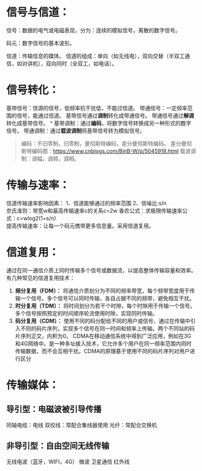 # 信号与信道：
信号：数据的电气或电磁表现，分为：连续的模拟信号，离散的数字信号。

码元：数字信号的基本波形。

信道：传输信息的媒体。
信道的组成：单向（如无线电），双向交替（半双工通信，如对讲机），双向同时（全双工，如电话）。


# 信号转化：
基带信号：信源的信号，低频率抗干扰低，不能过信道。
带通信号：一定频率范围的信号，能通过信道。
基带信号通过**调制**转化成带通信号。
带通信号通过**解调**转化成基带信号。
^
基带调制：通过**编码**，将数字信号转换成另一种形式的数字信号。
带通调制：通过**载波调制**将基带信号转为模拟信号。
>编码：不归零制，归零制，曼彻斯特编码，差分曼彻斯特编码。
差分曼彻斯特编码图：<https://www.cnblogs.com/BinB-W/p/5045918.html>
>载波调制：调幅，调频，调相。



# 传输与速率：
信道传输速率影响因素：
1、信道能够通过的频率范围
2、信噪比:s/n
<br>
奈氏准则：带宽w和最高传输速率c的关系c=2w
香农公式：求极限传输速率公式：c=wlog2(1+s/n)
<br>
提高传输速率：让每一个码元携带更多信息量。采用信道复用。

# 信道复用：
通过在同一通信介质上同时传输多个信号或数据流，以提高整体传输容量和效率。
有几种常见的信道复用技术：
1. **频分复用（FDM）：** 将通信介质划分为不同的频率带宽，每个频带宽度用于传输一个信号。多个信号可以同时传输，各自占据不同的频带，避免相互干扰。
2. **时分复用（TDM）：** 将时间划分为若干个时隙，每个时隙用于传输一个信号。多个信号按照预定的时间顺序轮流使用时隙，实现同时传输。
3. **码分复用（CDM）：** 使用不同的码分配给不同的用户或信号，通过在传输中引入不同的码片序列，实现多个信号在同一时间和频率上传输。两个不同站的码片序列正交，内积为0。
CDMA在移动通信系统中得到广泛应用，例如在3G和4G网络中。是一种多址接入技术，它允许多个用户在同一频率范围内同时传输数据，而不会互相干扰。CDMA的原理基于使用不同的码片序列对用户进行区分





# 传输媒体：
## 导引型：电磁波被引导传播
同轴电缆：电线
双绞线：常配合集线器使用
光纤：常配合交换机
<br>
## 非导引型：自由空间无线传输
无线电波（蓝牙，WIFI，4G）
微波
卫星通信
红外线